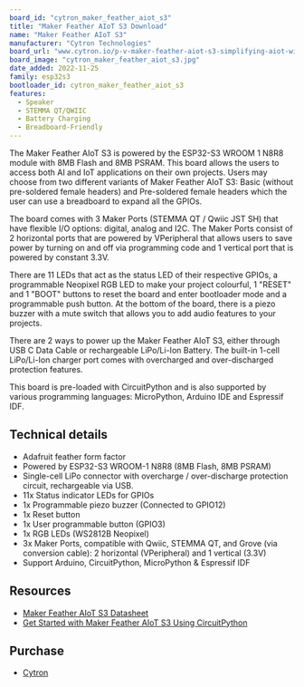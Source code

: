 ```yaml
---
board_id: "cytron_maker_feather_aiot_s3"
title: "Maker Feather AIoT S3 Download"
name: "Maker Feather AIoT S3"
manufacturer: "Cytron Technologies"
board_url: "www.cytron.io/p-v-maker-feather-aiot-s3-simplifying-aiot-with-esp32"
board_image: "cytron_maker_feather_aiot_s3.jpg"
date_added: 2022-11-25
family: esp32s3
bootloader_id: cytron_maker_feather_aiot_s3
features:
  - Speaker
  - STEMMA QT/QWIIC
  - Battery Charging
  - Breadboard-Friendly
---
```


The Maker Feather AIoT S3 is powered by the ESP32-S3 WROOM 1 N8R8 module with 8MB Flash and 8MB PSRAM. This board allows the users to access both AI and IoT applications on their own projects. Users may choose from two different variants of Maker Feather AIoT S3: Basic (without pre-soldered female headers) and Pre-soldered female headers which the user can use a breadboard to expand all the GPIOs.

The board comes with 3 Maker Ports (STEMMA QT / Qwiic JST SH) that have flexible I/O options: digital, analog and I2C. The Maker Ports consist of 2 horizontal ports that are powered by VPeripheral that allows users to save power by turning  on and off via programming code and 1 vertical port that is powered by constant 3.3V.

There are 11 LEDs that act as the status LED of their respective GPIOs, a programmable Neopixel RGB LED to make your project colourful, 1 "RESET" and 1 "BOOT" buttons to reset the board and enter bootloader mode and a programmable push button. At the bottom of the board, there is a piezo buzzer with a mute switch that allows you to add audio features to your projects. 

There are 2 ways to power up the Maker Feather AIoT S3, either through USB C Data Cable or rechargeable LiPo/Li-Ion Battery. The built-in 1-cell LiPo/Li-Ion charger port comes with overcharged and over-discharged protection features.

This board is pre-loaded with CircuitPython and is also supported by various programming languages: MicroPython, Arduino IDE and Espressif IDF.

## Technical details

- Adafruit feather form factor
- Powered by ESP32-S3 WROOM-1 N8R8 (8MB Flash, 8MB PSRAM)
- Single-cell LiPo connector with overcharge / over-discharge protection circuit, rechargeable via USB.
- 11x Status indicator LEDs for GPIOs
- 1x Programmable piezo buzzer (Connected to GPIO12)
- 1x Reset button
- 1x User programmable button (GPIO3)
- 1x RGB LEDs (WS2812B Neopixel)
- 3x Maker Ports, compatible with Qwiic, STEMMA QT, and Grove (via conversion cable): 2 horizontal (VPeripheral) and 1 vertical (3.3V)
- Support Arduino, CircuitPython, MicroPython & Espressif IDF

## Resources

- [Maker Feather AIoT S3 Datasheet](https://docs.google.com/document/d/1vVYSdn84I8Hvi9SWHU54lhH_vWlhD3mwJ6pcSyLNGcE/edit?usp=sharing)
- [Get Started with Maker Feather AIoT S3 Using CircuitPython](https://cytron.io/tutorial/get-started-with-maker-feather-aIot-s3-using-circuitpyhton)

## Purchase

* [Cytron](https://cytron.io/p-v-maker-feather-aiot-s3-simplifying-aiot-with-esp32)

